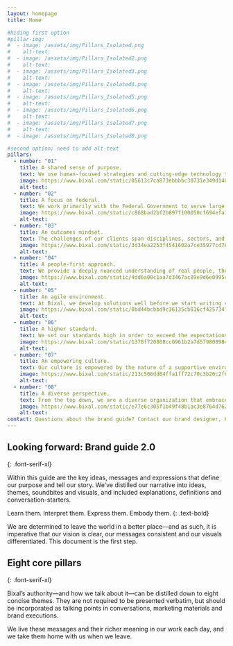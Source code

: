 ```yaml
---
layout: homepage
title: Home

#hiding first option
#pillar-img:
#  - image: /assets/img/Pillars_Isolated.png
#    alt-text:
#  - image: /assets/img/Pillars_Isolated2.png
#    alt-text:
#  - image: /assets/img/Pillars_Isolated3.png
#    alt-text:
#  - image: /assets/img/Pillars_Isolated4.png
#    alt-text:
#  - image: /assets/img/Pillars_Isolated5.png
#    alt-text:
#  - image: /assets/img/Pillars_Isolated6.png
#    alt-text:
#  - image: /assets/img/Pillars_Isolated7.png
#    alt-text:
#  - image: /assets/img/Pillars_Isolated8.png

#second option; need to add alt-text
pillars:
  - number: "01"
    title: A shared sense of purpose.
    text: We use human-focused strategies and cutting-edge technology to serve audiences and help our clients fulfill their missions.
    image: https://www.bixal.com/static/05613c7ca873ebbbbc30731e349d1400/4ef17/pillar-purpose.webp
    alt-text:
  - number: "02"
    title: A focus on federal.
    text: We work primarily with the Federal Government to serve large communities throughout the nation. We help clients see the challenges and possibilities within the government space and offer solutions to promote visibility and access to their organizations.
    image: https://www.bixal.com/static/c868bad2bf2b897f100050cf694efa1a/4ef17/pillar-federal.webp
    alt-text:
  - number: "03"
    title: An outcomes mindset.
    text: The challenges of our clients span disciplines, sectors, and borders. We view everything through the lens of the customer experience and use research to drive our decision making.
    image: https://www.bixal.com/static/3d34ea2253f4541602a7ce35977cd763/4ef17/pillar-outcomes.webp
    alt-text:
  - number: "04"
    title: A people-first approach.
    text: We provide a deeply nuanced understanding of real people, their expectations, their emotions, and the challenges they face. This is the power of empathy, and it guides everything we do here.
    image: https://www.bixal.com/static/4dd6a00c1aa7d3467ac89e9d6e0995ce/4ef17/pillar-people-first.webp
    alt-text:
  - number: "05"
    title: An agile environment.
    text: At Bixal, we develop solutions well before we start writing code. Agility is an iterative work style that values partnership, collaboration, and transparency. It shapes how we approach everything from content and marketing to human-centered design.
    image: https://www.bixal.com/static/0bd44bcbbd9c36135cb816cf42573477/4ef17/pillar-agile.webp
    alt-text:
  - number: "06"
    title: A higher standard.
    text: We set our standards high in order to exceed the expectations of our clients. You can trust us to look beyond the initial requirements and come up with solutions that can create lasting value to your organization.
    image: https://www.bixal.com/static/1378f720808cc0961b2a7d579808984c/4ef17/pillar-standards.webp
    alt-text:
  - number: "07"
    title: An empowering culture.
    text: Our culture is empowered by the nature of a supportive environment. We value kindness and humility, and always seek ways to build each other up and drive ourselves forward.
    image: https://www.bixal.com/static/213c506dd04ffa1ff72c70c3b26c2f6d/4ef17/pillar-culture.webp
    alt-text:
  - number: "08"
    title: A diverse perspective.
    text: From the top down, we are a diverse organization that embraces different ideas, perspectives, and people. Every single one of us offers a unique background and worldview that presents itself in the quality of our work.
    image: https://www.bixal.com/static/e77e6c305f1b49f48b1ac3e8764d7624/4ef17/pillar-perspective.webp
    alt-text:
contact: Questions about the brand guide? Contact our brand designer, Karen Roberson at [karen.roberson@bixal.com](mailto:karen.roberson@bixal.com)
---
```


## Looking forward: Brand guide 2.0
{: .font-serif-xl}

Within this guide are the key ideas, messages and expressions that define our purpose and tell our story. We’ve distilled our narrative into ideas, themes, soundbites and visuals, and included explanations, definitions and conversation-starters.

Learn them. Interpret them. Express them. Embody them.
{: .text-bold}

We are determined to leave the world in a better place—and as such, it is imperative that our vision is clear, our messages consistent and our visuals differentiated. This document is the first step.

## Eight core pillars
{: .font-serif-xl}

Bixal’s authority—and how we talk about it—can be distilled down to eight concise themes. They are not required to be presented verbatim, but should be incorporated as talking points in conversations, marketing materials and brand executions.

We live these messages and their richer meaning in our work each day, and we take them home with us when we leave.
